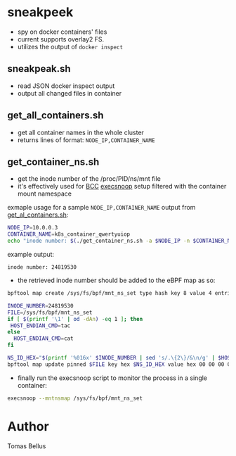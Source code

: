 # sneakpeek

- spy on docker containers' files
- current supports overlay2 FS.
- utilizes the output of `docker inspect`

## sneakpeak.sh

- read JSON docker inspect output
- output all changed files in container

## get\_all\_containers.sh

- get all container names in the whole cluster
- returns lines of format: `NODE_IP,CONTAINER_NAME`

## get\_container\_ns.sh

- get the inode number of the /proc/PID/ns/mnt file
- it's effectively used for [BCC](https://github.com/iovisor/bcc) [execsnoop](https://github.com/iovisor/bcc/blob/master/tools/execsnoop.py) setup filtered with the container mount namespace

exmaple usage for a sample `NODE_IP,CONTAINER_NAME` output from [get_al_containers.sh](./get_all_containers.sh):
```bash
NODE_IP=10.0.0.3
CONTAINER_NAME=k8s_container_qwertyuiop
echo "inode number: $(./get_container_ns.sh -a $NODE_IP -n $CONTAINER_NAME)"
```

example output:
```
inode number: 24819530
```

- the retrieved inode number should be added to the eBPF map as so:
```bash
bpftool map create /sys/fs/bpf/mnt_ns_set type hash key 8 value 4 entries 128 name mnt_ns_set flags 0

INODE_NUMBER=24819530
FILE=/sys/fs/bpf/mnt_ns_set
if [ $(printf '\1' | od -dAn) -eq 1 ]; then
 HOST_ENDIAN_CMD=tac
else
  HOST_ENDIAN_CMD=cat
fi

NS_ID_HEX="$(printf '%016x' $INODE_NUMBER | sed 's/.\{2\}/&\n/g' | $HOST_ENDIAN_CMD)"
bpftool map update pinned $FILE key hex $NS_ID_HEX value hex 00 00 00 00 any
```

- finally run the execsnoop script to monitor the process in a single container:
```bash
execsnoop --mntnsmap /sys/fs/bpf/mnt_ns_set
```

# Author

Tomas Bellus
